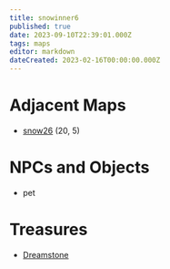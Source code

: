 ```yaml
---
title: snowinner6
published: true
date: 2023-09-10T22:39:01.000Z
tags: maps
editor: markdown
dateCreated: 2023-02-16T00:00:00.000Z
---
```



# Adjacent Maps
 * [snow26](/maps/snow26) (20, 5)

# NPCs and Objects
 * pet

# Treasures
 * [Dreamstone](/items/dreamstone)

